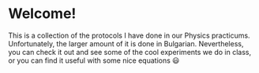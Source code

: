 # Welcome!
This is a collection of the protocols I have done in our Physics practicums. Unfortunately, the larger amount of it is done in Bulgarian. Nevertheless, you can check it out and see some of the cool experiments we do in class, or you can find it useful with some nice equations :smiley:
